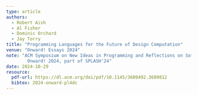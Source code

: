 ```yaml
---
type: article
authors:
  - Robert Aish
  - Al Fisher
  - Dominic Orchard
  - Jay Torry
title: "Programming Languages for the Future of Design Computation"
venue: "Onward! Essays 2024"
note: "ACM Symposium on New Ideas in Programming and Reflections on Software,
        Onward! 2024, part of SPLASH'24"
date: 2024-10-29
resource:
  pdf-url: https://dl.acm.org/doi/pdf/10.1145/3689492.3689812
  bibtex: 2024-onward-pl4dc
---
```

